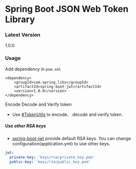 # Spring Boot JSON Web Token Library

### Latest Version
1.0.0

### Usage

Add dependency in ```pom.xml```

```
<dependency>
    <groupId>com.spring.libs</groupId>
    <artifactId>spring-boot-jwt</artifactId>
    <version>1.0.0</version>
</dependency>
```

Encode Decode and Verify token

 - Use [#TokenUtils](src/main/java/com/spring/libs/jwt/utils/TokenUtils.java) to encode、 decode and verify token.

##### Use other RSA keys

 - [spring-boot-jwt](readme.md) provide default RSA keys. You can change configuration(application.yml) to use other keys.

```yaml
jwt:
  private-key: 'keys/rsa/private_key.pem'
  public-key: 'keys/rsa/public_key.pem'
```